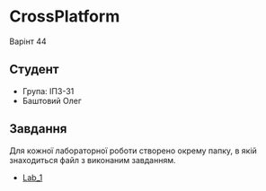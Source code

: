 # CrossPlatform
Варінт 44

## Студент
- Група: ІПЗ-31
- Баштовий Олег
## Завдання
Для кожної лабораторної роботи створено окрему папку, в якій знаходиться файл з виконаним завданням.

- [Lab_1](./Lab_1)
